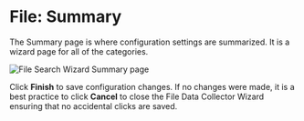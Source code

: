 # File: Summary

The Summary page is where configuration settings are summarized. It is a wizard page for all of the
categories.

![File Search Wizard Summary page](/img/product_docs/accessanalyzer/11.6/accessanalyzer/admin/datacollector/adinventory/summary.webp)

Click **Finish** to save configuration changes. If no changes were made, it is a best practice to
click **Cancel** to close the File Data Collector Wizard ensuring that no accidental clicks are
saved.
